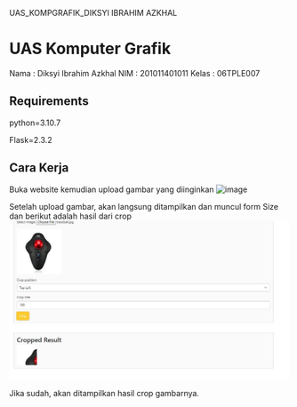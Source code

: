 UAS_KOMPGRAFIK_DIKSYI IBRAHIM AZKHAL

# UAS Komputer Grafik


Nama  : Diksyi Ibrahim Azkhal
NIM   : 201011401011
Kelas : 06TPLE007

## Requirements

python=3.10.7

Flask=2.3.2

## Cara Kerja

Buka website 
kemudian upload gambar yang diinginkan
![image]() 


Setelah upload gambar, akan langsung ditampilkan dan muncul form Size dan berikut adalah hasil dari crop
![image](https://github.com/purge1/UAS_KompGrafik_DiksyiIbrahimAzkhal/blob/main/UAS_KompGrafik_Diksyi%20Ibrahim%20Azkhal/gambar/bw%202.JPG)


Jika sudah, akan ditampilkan hasil crop gambarnya.
